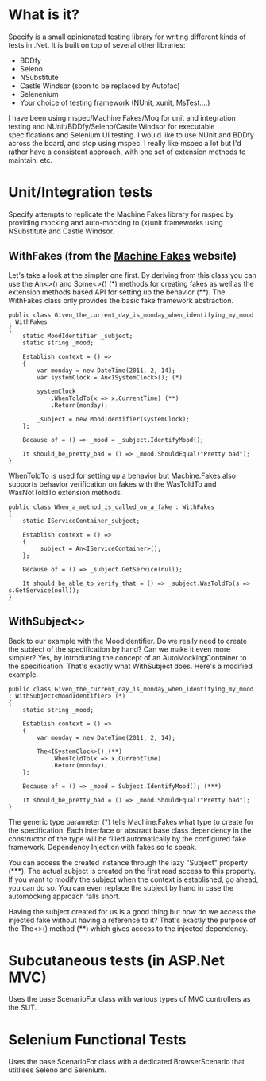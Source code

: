 # What is it?
Specify is a small opinionated testing library for writing different kinds of tests in .Net. It is built on top of several other libraries:

* BDDfy
* Seleno
* NSubstitute
* Castle Windsor (soon to be replaced by Autofac)
* Selenenium
* Your choice of testing framework (NUnit, xunit, MsTest....)

I have been using mspec/Machine Fakes/Moq for unit and integration testing and NUnit/BDDfy/Seleno/Castle Windsor for executable specifications and Selenium UI testing. I would like to use NUnit and BDDfy across the board, and stop using mspec. I really like mspec a lot but I'd rather have a consistent approach, with one set of extension methods to maintain, etc.


# Unit/Integration tests
Specify attempts to replicate the Machine Fakes library for mspec by providing mocking and auto-mocking to (x)unit frameworks using NSubstitute and Castle Windsor.


## WithFakes (from the [Machine Fakes](https://github.com/BjRo/Machine.Fakes) website)
Let's take a look at the simpler one first. By deriving from this class you can use the An<<TFake>>() and Some<<TFake>>() (*) methods for creating fakes as well as the extension methods based API for setting up the behavior (**). The WithFakes class only provides the basic fake framework abstraction.


    public class Given_the_current_day_is_monday_when_identifying_my_mood : WithFakes
    {
        static MoodIdentifier _subject;
        static string _mood;

        Establish context = () =>
        {
            var monday = new DateTime(2011, 2, 14);
            var systemClock = An<ISystemClock>(); (*)

            systemClock
                .WhenToldTo(x => x.CurrentTime) (**)
                .Return(monday);

            _subject = new MoodIdentifier(systemClock);
        };

        Because of = () => _mood = _subject.IdentifyMood();

        It should_be_pretty_bad = () => _mood.ShouldEqual("Pretty bad");
    }

WhenToldTo is used for setting up a behavior but Machine.Fakes also supports behavior verification on fakes with the WasToldTo and WasNotToldTo extension methods.

    public class When_a_method_is_called_on_a_fake : WithFakes
    {
        static IServiceContainer_subject;

        Establish context = () =>
        {
            _subject = An<IServiceContainer>();
        };

        Because of = () => _subject.GetService(null);

        It should_be_able_to_verify_that = () => _subject.WasToldTo(s => s.GetService(null));
    }

## WithSubject<<TSubject>>

Back to our example with the MoodIdentifier. Do we really need to create the subject of the specification by hand? Can we make it even more simpler? Yes, by introducing the concept of an AutoMockingContainer to the specification. That's exactly what WithSubject<TSubject> does. Here's a modified example.

    public class Given_the_current_day_is_monday_when_identifying_my_mood : WithSubject<MoodIdentifier> (*)
    {
        static string _mood;

        Establish context = () =>
        {
            var monday = new DateTime(2011, 2, 14);

            The<ISystemClock>() (**)
                .WhenToldTo(x => x.CurrentTime)
                .Return(monday);
        };

        Because of = () => _mood = Subject.IdentifyMood(); (***)

        It should_be_pretty_bad = () => _mood.ShouldEqual("Pretty bad");
    }

The generic type parameter (*) tells Machine.Fakes what type to create for the specification. Each interface or abstract base class dependency in the constructor of the type will be filled automatically by the configured fake framework. Dependency Injection with fakes so to speak.

You can access the created instance through the lazy "Subject" property (***). The actual subject is created on the first read access to this property. If you want to modify the subject when the context is established, go ahead, you can do so. You can even replace the subject by hand in case the automocking approach falls short.

Having the subject created for us is a good thing but how do we access the injected fake without having a reference to it? That's exactly the purpose of the The<<TFake>>() method (**) which gives access to the injected dependency.


# Subcutaneous tests (in ASP.Net MVC) 
Uses the base ScenarioFor class with various types of MVC controllers as the SUT.

# Selenium Functional Tests
Uses the base ScenarioFor class with a dedicated BrowserScenario that utitlises Seleno and Selenium.
